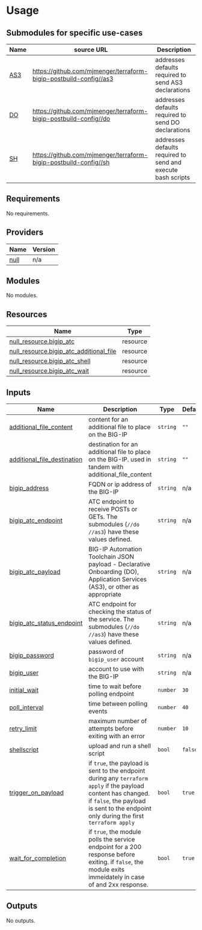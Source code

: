 # Usage

## Submodules for specific use-cases
| Name | source URL | Description |
|------|-----|-------------|
|[AS3](as3/)|https://github.com/mjmenger/terraform-bigip-postbuild-config//as3|addresses defaults required to send AS3 declarations|
|[DO](dos/)|https://github.com/mjmenger/terraform-bigip-postbuild-config//do|addresses defaults required to send DO declarations|
|[SH](sh/)|https://github.com/mjmenger/terraform-bigip-postbuild-config//sh|addresses defaults required to send and execute bash scripts|

<!--- BEGIN_TF_DOCS --->
## Requirements

No requirements.

## Providers

| Name | Version |
|------|---------|
| <a name="provider_null"></a> [null](#provider\_null) | n/a |

## Modules

No modules.

## Resources

| Name | Type |
|------|------|
| [null_resource.bigip_atc](https://registry.terraform.io/providers/hashicorp/null/latest/docs/resources/resource) | resource |
| [null_resource.bigip_atc_additional_file](https://registry.terraform.io/providers/hashicorp/null/latest/docs/resources/resource) | resource |
| [null_resource.bigip_atc_shell](https://registry.terraform.io/providers/hashicorp/null/latest/docs/resources/resource) | resource |
| [null_resource.bigip_atc_wait](https://registry.terraform.io/providers/hashicorp/null/latest/docs/resources/resource) | resource |

## Inputs

| Name | Description | Type | Default | Required |
|------|-------------|------|---------|:--------:|
| <a name="input_additional_file_content"></a> [additional\_file\_content](#input\_additional\_file\_content) | content for an additional file to place on the BIG-IP | `string` | `""` | no |
| <a name="input_additional_file_destination"></a> [additional\_file\_destination](#input\_additional\_file\_destination) | destination for an additional file to place on the BIG-IP. used in tandem with additional\_file\_content | `string` | `""` | no |
| <a name="input_bigip_address"></a> [bigip\_address](#input\_bigip\_address) | FQDN or ip address of the BIG-IP | `string` | n/a | yes |
| <a name="input_bigip_atc_endpoint"></a> [bigip\_atc\_endpoint](#input\_bigip\_atc\_endpoint) | ATC endpoint to receive POSTs or GETs. The submodules (`//do` `//as3`) have these values defined. | `string` | n/a | yes |
| <a name="input_bigip_atc_payload"></a> [bigip\_atc\_payload](#input\_bigip\_atc\_payload) | BIG-IP Automation Toolchain JSON payload - Declarative Onboarding (DO), Application Services (AS3), or other as appropriate | `string` | n/a | yes |
| <a name="input_bigip_atc_status_endpoint"></a> [bigip\_atc\_status\_endpoint](#input\_bigip\_atc\_status\_endpoint) | ATC endpoint for checking the status of the service. The submodules (`//do` `//as3`) have these values defined. | `string` | n/a | yes |
| <a name="input_bigip_password"></a> [bigip\_password](#input\_bigip\_password) | password of `bigip_user` account | `string` | n/a | yes |
| <a name="input_bigip_user"></a> [bigip\_user](#input\_bigip\_user) | account to use with the BIG-IP | `string` | n/a | yes |
| <a name="input_initial_wait"></a> [initial\_wait](#input\_initial\_wait) | time to wait before polling endpoint | `number` | `30` | no |
| <a name="input_poll_interval"></a> [poll\_interval](#input\_poll\_interval) | time between polling events | `number` | `40` | no |
| <a name="input_retry_limit"></a> [retry\_limit](#input\_retry\_limit) | maximum number of attempts before exiting with an error | `number` | `10` | no |
| <a name="input_shellscript"></a> [shellscript](#input\_shellscript) | upload and run a shell script | `bool` | `false` | no |
| <a name="input_trigger_on_payload"></a> [trigger\_on\_payload](#input\_trigger\_on\_payload) | if `true`, the payload is sent to the endpoint during any `terraform apply` if the payload content has changed. if `false`, the payload is sent to the endpoint only during the first `terraform apply` | `bool` | `true` | no |
| <a name="input_wait_for_completion"></a> [wait\_for\_completion](#input\_wait\_for\_completion) | if `true`, the module polls the service endpoint for a 200 response before exiting. if `false`, the module exits immeidately in case of and 2xx response. | `bool` | `true` | no |

## Outputs

No outputs.

<!--- END_TF_DOCS --->

